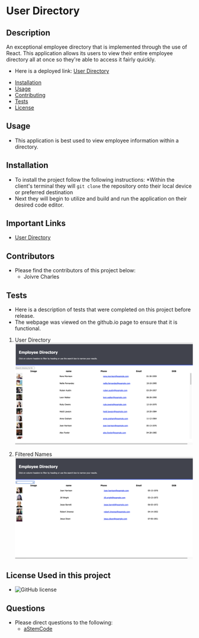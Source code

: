 # User Directory

## Description 
An exceptional employee directory that is implemented through the use of React. This application allows its users to view their entire employee directory all at once so they're able to access it fairly quickly.

- Here is a deployed link: [User Directory](https://salty-hamlet-69373.herokuapp.com/)

* [Installation](#installation)
* [Usage](#usage)
* [Contributing](#contributors)
* [Tests](#tests)
* [License](#badges)

## Usage
- This application is best used to view employee information within a directory.

## Installation
- To install the project follow the following instructions:
*Within the client's terminal they will `git clone` the repository onto their local device or preferred destination
- Next they will begin to utilize and build and run the application on their desired code editor.

## Important Links

- [User Directory](https://github.com/Astemcode/User-Directory)

## Contributors
- Please find the contributors of this project below:
    - Joivre Charles

## Tests
- Here is a description of tests that were completed on this project before release.
- The webpage was viewed on the github.io page to ensure that it is functional.

1. User Directory
![Dashboard](assets/Dashboard.png)

2. Filtered Names
![Filter](assets/filteredJ.png)

## License Used in this project
- ![GitHub license](https://img.shields.io/badge/license-MIT-blue.svg)

## Questions
* Please direct questions to the following:
    - [aStemCode](https://github.com/aStemCode)

